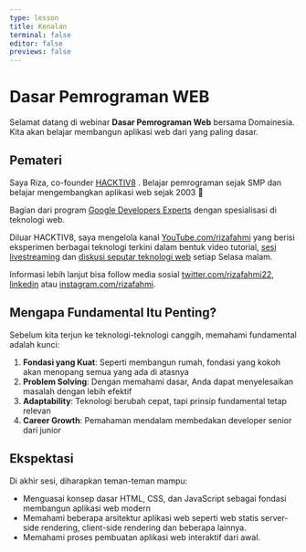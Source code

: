 ```yaml
---
type: lesson
title: Kenalan
terminal: false
editor: false
previews: false
---
```


# Dasar Pemrograman WEB

Selamat datang di webinar **Dasar Pemrograman Web** bersama Domainesia. Kita akan belajar membangun aplikasi web dari yang paling dasar.

## Pemateri

Saya Riza, co-founder [HACKTIV8](https://hacktiv8.com/) . Belajar pemrograman sejak SMP dan belajar mengembangkan aplikasi web sejak 2003 👴

Bagian dari program [Google Developers Experts](https://developers.google.com/community/experts/directory/profile/profile-riza-fahmi) dengan spesialisasi di teknologi web.

Diluar HACKTIV8, saya mengelola kanal [YouTube.com/rizafahmi](https://youtube.com/rizafahmi?sub_confirmation=1) yang berisi eksperimen berbagai teknologi terkini dalam bentuk video tutorial, [sesi livestreaming](https://www.youtube.com/playlist?list=PLTY2nW4jwtG8WvRjqeafPgN2DYyWBCiaQ) dan [diskusi seputar teknologi web](https://www.youtube.com/playlist?list=PLTY2nW4jwtG8Sx2Bw6QShC271PzX31CtT) setiap Selasa malam.

Informasi lebih lanjut bisa follow media sosial [twitter.com/rizafahmi22](https://twitter.com/rizafahmi22), [linkedin](https://linkedin.com/in/rizafahmi) atau [instagram.com/rizafahmi](https://instagram.com/rizafahmi).

## Mengapa Fundamental Itu Penting?

Sebelum kita terjun ke teknologi-teknologi canggih, memahami fundamental adalah kunci:

1. **Fondasi yang Kuat**: Seperti membangun rumah, fondasi yang kokoh akan menopang semua yang ada di atasnya
2. **Problem Solving**: Dengan memahami dasar, Anda dapat menyelesaikan masalah dengan lebih efektif
3. **Adaptability**: Teknologi berubah cepat, tapi prinsip fundamental tetap relevan
4. **Career Growth**: Pemahaman mendalam membedakan developer senior dari junior

## Ekspektasi

Di akhir sesi, diharapkan teman-teman mampu:

- Menguasai konsep dasar HTML, CSS, dan JavaScript sebagai fondasi membangun aplikasi web modern
- Memahami beberapa arsitektur aplikasi web seperti web statis server-side rendering, client-side rendering dan beberapa lainnya.
- Memahami proses pembuatan aplikasi web interaktif dari awal.
